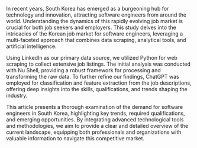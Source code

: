 In recent years, South Korea has emerged as a burgeoning hub for technology and innovation, attracting software engineers from around the world. Understanding the dynamics of this rapidly evolving job market is crucial for both job seekers and employers. This study delves into the intricacies of the Korean job market for software engineers, leveraging a multi-faceted approach that combines data scraping, analytical tools, and artificial intelligence.

Using LinkedIn as our primary data source, we utilized Python for web scraping to collect extensive job listings. The initial analysis was conducted with Nu Shell, providing a robust framework for processing and transforming the raw data. To further refine our findings, ChatGPT was employed for classification and feature extraction from the job descriptions, offering deep insights into the skills, qualifications, and trends shaping the industry.

This article presents a thorough examination of the demand for software engineers in South Korea, highlighting key trends, required qualifications, and emerging opportunities. By integrating advanced technological tools and methodologies, we aim to provide a clear and detailed overview of the current landscape, equipping both professionals and organizations with valuable information to navigate this competitive market.